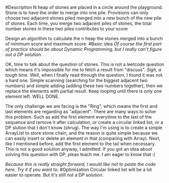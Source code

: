 #Description
N heap of stones are placed in a circle around the playground. Stone is to have the order to merge into one pile. Provisions can only choose two adjacent stones piled merged into a new bunch of the new pile of stones. Each time, you merge two adjacent piles of stones, the total number stones in these two piles contributes to your score

Design an algorithm to calculate the n heap the stones merged into a bunch of minimum score and maximum score.
#Basic idea
*Of course the first part of practice should be about Dynamic Programming, but I really can't figure out a DP solution.*

OK, time to talk about the question of stones. This is not a leetcode question which means it's impossible for me to fetch a result from "discuss". *Sigh, a tough time.* Well, when I finally read through the question, I found it was not a hard one. Simple scanning (searching for the biggest adjacent two numbers) and simple adding (adding these two numbers together), then we replace the elements with partial result. Keep looping until there is only one element left. WELL DONE. 

The only challenge we are facing is the "Ring", which means the first and last elements are regarding as "adjacent". There are many ways to solve this problem. Such as add the first element everytime to the last of the sequence and remove it after calculation, or create a circular linked list, or a DP slution that I don't know (shrug). The way I'm using is to create a simple ArrayList to store stone chain, and the reason is quite simple because we can easily insert or delete an element in that (comparing with Array). Next, like I mentioned before, add the first element to the tail when necessary. This is not a good solution anyway, I admitted. If you got an idea about solving this question with DP, pleas teach me. I am eager to know that :(

*Because this is really straight forward, I would like not to paste the code here. Try it if you want to.*
#Optimization
Circular linked list will be a lot easier to operate. But it's still not a DP solution.